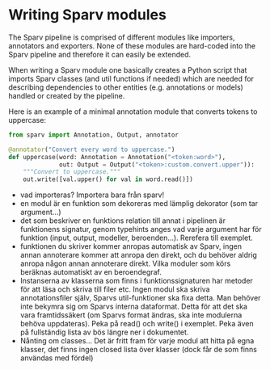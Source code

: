 
# Writing Sparv modules
The Sparv pipeline is comprised of different modules like importers, annotators and exporters. None of these modules are
hard-coded into the Sparv pipeline and therefore it can easily be extended.

When writing a Sparv module one basically creates a Python script that imports Sparv classes (and util functions if
needed) which are needed for describing dependencies to other entities (e.g. annotations or models) handled or created
by the pipeline.

Here is an example of a minimal annotation module that converts tokens to uppercase:

```python
from sparv import Annotation, Output, annotator

@annotator("Convert every word to uppercase.")
def uppercase(word: Annotation = Annotation("<token:word>"),
              out: Output = Output("<token>:custom.convert.upper")):
    """Convert to uppercase."""
    out.write([val.upper() for val in word.read()])
```

- vad importeras? Importera bara från sparv!
- en modul är en funktion som dekoreras med lämplig dekorator (som tar argument...)
- det som beskriver en funktions relation till annat i pipelinen är funktionens signatur, genom typehints anges vad
  varje argument har för funktion (input, output, modeller, beroenden...). Rerefera till exemplet.
- funktionen du skriver kommer anropas automatisk av Sparv, ingen annan annoterare kommer att anropa den direkt, och du
  behöver aldrig anropa någon annan annoterare direkt. Vilka moduler som körs beräknas automatiskt av en beroendegraf.
- Instanserna av klasserna som finns i funktionssignaturen har metoder för att läsa och skriva till filer etc. Ingen
  modul ska skriva annotationsfiler själv, Sparvs util-funktioner ska fixa detta. Man behöver inte bekymra sig om Sparvs
  interna dataformat. Detta för att det ska vara framtidssäkert (om Sparvs format ändras, ska inte modulerna behöva
  uppdateras). Peka på read() och write() i exemplet. Peka även på fullständig lista av bös längre ner i dokumentet.
- Nånting om classes... Det är fritt fram för varje modul att hitta på egna klasser, det finns ingen closed lista över
  klasser (dock får de som finns användas med fördel)
